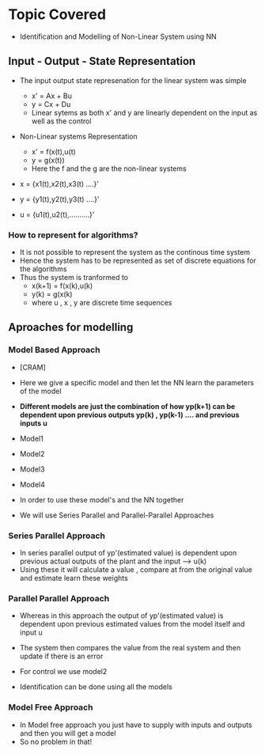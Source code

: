 # Topic Covered
- Identification and Modelling of Non-Linear System using NN

## Input - Output - State Representation
- The input output state represenation for the linear system was simple
  - x' = Ax + Bu
  - y = Cx + Du
  - Linear sytems as both x' and y are linearly dependent on the input as well as the control

- Non-Linear systems Representation
  - x' = f(x(t),u(t)
  - y =  g(x(t))
  - Here the f and the g are the non-linear systems

- x = {x1(t),x2(t),x3(t) ....}'
- y = {y1(t),y2(t),y3(t) ....}'
- u = {u1(t),u2(t),..........}'

### How to represent for algorithms?
- It is not possible to represent the system as the continous time system
- Hence the system has to be represented as set of discrete equations for the algorithms
- Thus the system is tranformed to
  - x(k+1) = f(x(k),u(k)
  - y(k) = g(x(k)
  - where u , x , y are discrete time sequences

## Aproaches for modelling

### Model Based Approach
- [CRAM]
- Here we give a specific model and then let the NN learn the parameters of the model
- **Different models are just the combination of how yp(k+1) can be dependent upon previous outputs yp(k) , yp(k-1) .... and previous inputs u**
 - Model1
 - Model2
 - Model3
 - Model4

- In order to use these model's and the NN together
 - We will use Series Parallel and Parallel-Parallel Approaches

### Series Parallel Approach
   - In series parallel output of yp'(estimated value) is dependent upon previous actual outputs of the plant and the input --> u(k)
   - Using these it will calculate a value , compare at from the original value and estimate learn these weights
### Parallel Parallel Approach
   - Whereas in this approach the output of yp'(estimated value) is dependent upon previous estimated values from the model itself and input u
   - The system then compares the value from the real system and then update if there is an error

 - For control we use model2
 - Identification can be done using all the models

### Model Free Approach
- In Model free approach you just have to supply with inputs and outputs and then you will get a model 
- So no problem in that!
